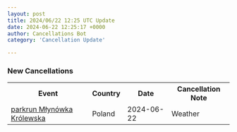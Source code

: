 ```yaml
---
layout: post
title: 2024/06/22 12:25 UTC Update
date: 2024-06-22 12:25:17 +0000
author: Cancellations Bot
category: 'Cancellation Update'

---
```


<h3>New Cancellations</h3>
<div class='hscrollable'>
<table style='width: 100%'>
    <tr>
        <th>Event</th>
        <th>Country</th>
        <th>Date</th>
        <th>Cancellation Note</th>
    </tr>
    <tr>
        <td><a href="https://www.parkrun.pl/mlynowkakrolewska">parkrun Młynówka Królewska</a></td>
        <td>Poland</td>
        <td>2024-06-22</td>
        <td>Weather</td>
    </tr>
</table>
</div>
